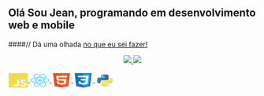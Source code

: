## Olá Sou Jean, programando em desenvolvimento web e mobile
####// Dá uma olhada <a href="http://reisjean.com/"> no que eu sei fazer! </a>


<div align="center">
  <a href="https://github.com/reis-jean">
  <img height="180em" src="https://github-readme-stats.vercel.app/api?username=reis-jean&show_icons=true&theme=dracula&include_all_commits=true&count_private=true"/>
  <img height="180em" src="https://github-readme-stats.vercel.app/api/top-langs/?username=reis-jean&layout=compact&langs_count=7&theme=dracula"/>
</div>
<div style="display: inline_block"><br>
  <img align="center" alt="jean-Js" height="30" width="40" src="https://raw.githubusercontent.com/devicons/devicon/master/icons/javascript/javascript-plain.svg">
  <img align="center" alt="jean-ReactNative" height="30" width="40" src="https://raw.githubusercontent.com/devicons/devicon/master/icons/react/react-original.svg">
  <img align="center" alt="jean-HTML" height="30" width="40" src="https://raw.githubusercontent.com/devicons/devicon/master/icons/html5/html5-original.svg">
  <img align="center" alt="jean-CSS" height="30" width="40" src="https://raw.githubusercontent.com/devicons/devicon/master/icons/css3/css3-original.svg">
  <img align="center" alt="jean-Python" height="30" width="40" src="https://raw.githubusercontent.com/devicons/devicon/master/icons/python/python-original.svg">
</div>
  
  ##
 
<div> 
  <!--
  <a href = "mailto:jvictor4919@gmail.com"><img src="https://img.shields.io/badge/-Gmail-%23333?style=for-the-badge&logo=gmail&logoColor=white" target="_blank"></a>
  <a href="www.linkedin.com/in/jean-victor-reis-6a3320201" target="_blank"><img src="https://img.shields.io/badge/-LinkedIn-%230077B5?style=for-the-badge&logo=linkedin&logoColor=white" target="_blank"></a> 
 
  ![Snake animation](https://github.com/rafaballerini/rafaballerini/blob/output/github-contribution-grid-snake.svg)
 
</div>
-->
<!--
**reis-jean/reis-jean** is a ✨ _special_ ✨ repository because its `README.md` (this file) appears on your GitHub profile.

Here are some ideas to get you started:

- 🔭 I’m currently working on ...
- 🌱 I’m currently learning ...
- 👯 I’m looking to collaborate on ...
- 🤔 I’m looking for help with ...
- 💬 Ask me about ...
- 📫 How to reach me: ...
- 😄 Pronouns: ...
- ⚡ Fun fact: ...
-->
